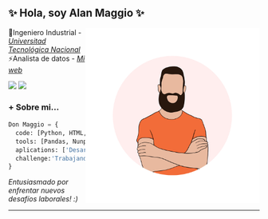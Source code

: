 <h2> ✨ Hola, soy Alan Maggio ✨</h2>
<img align='right' src="https://github.com/DonMaggio/DonMaggio/blob/main/822.jpg" width="350">
<p>	🔭Ingeniero Industrial - <em><a href="http://www.utn.edu.ar">Universitad Tecnológica Nacional</a></em></br> ⚡Analista de datos - <em><a href="https://www.linkedin.com/in/alan-maggio/">Mi web</a>
</em></p>

<p><a href="https://www.linkedin.com/in/alan-maggio/"><img src="https://img.shields.io/badge/linkedin-%230077B5.svg?&style=for-the-badge&logo=linkedin&logoColor=white" height=25></a> <a href="https://www.instagram.com/OtroPlan/"><img src="https://img.shields.io/badge/instagram-%23E4405F.svg?&style=for-the-badge&logo=instagram&logoColor=white" height=25></a> 
</p>

### + Sobre mi...  

```python
Don Maggio = {
  code: [Python, HTML, CSS, JS],
  tools: [Pandas, Nunpy, SciKit-learn, Django, FastApi],
  aplications: ['Desarrollo Web', 'Análisis de Datos']
  challenge:'Trabajando día a día para ampliar mis conocimientos en programación'
}
```

<em>Entusiasmado por enfrentar nuevos desafíos laborales! :)</em>

---
